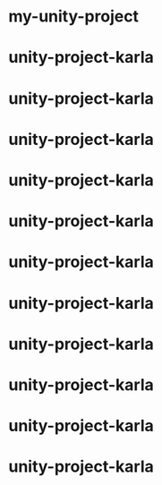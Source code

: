 # my-unity-project
# unity-project-karla
# unity-project-karla
# unity-project-karla
# unity-project-karla
# unity-project-karla
# unity-project-karla
# unity-project-karla
# unity-project-karla
# unity-project-karla
# unity-project-karla
# unity-project-karla
